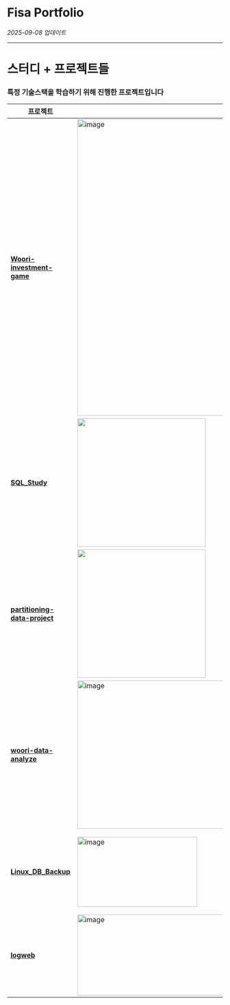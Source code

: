 # Fisa Portfolio
*2025-09-08 업데이트*

---

# 스터디 +  프로젝트들
### 특정 기술스택을 학습하기 위해 진행한 프로젝트입니다
| 프로젝트 | 이미지 | 설명 | 기술스택 | 개발기간 |
|----------|--------|------|----------|----------|
| [**Woori-investment-game**](https://github.com/FISA-STUDY/Woori-investment-game?tab=readme-ov-file#-java%EB%A1%9C-%EB%AA%A8%EC%9D%98%ED%88%ACja-%EA%B2%8C%EC%9E%84-) | <img width="800" height="692" alt="image" src="https://github.com/user-attachments/assets/13bb8398-6c95-42ae-9567-28571008e9c1" /> | JAVA로 모의투JA 게임 | ![Java](https://img.shields.io/badge/Java-ED8B00?style=plastic&logo=openjdk&logoColor=white) ![MySQL](https://img.shields.io/badge/MySQL-4479A1?style=plastic&logo=mysql&logoColor=white) ![GitHub](https://img.shields.io/badge/GitHub-181717?style=plastic&logo=github&logoColor=white) ![Spring Boot](https://img.shields.io/badge/Spring_Boot-6DB33F?style=plastic&logo=spring&logoColor=white) | 2025.07 ~ 2025.07 |
| [**SQL_Study**](https://github.com/yunkihong-dev/SQL_Study.git) | <img src="https://github.com/user-attachments/assets/ded30fab-6749-4bbf-8a72-d0f98cba7096" width="300"/> | FISA SQL 학습 및 기록 | ![Oracle](https://img.shields.io/badge/Oracle-F80000?style=flat-square&logo=oracle&logoColor=white) ![SQL](https://img.shields.io/badge/SQL-4479A1?style=flat-square&logo=sqlite&logoColor=white) ![Git](https://img.shields.io/badge/Git-F05032?style=flat-square&logo=git&logoColor=white) | 2025.07 ~ 2025.07 |
| [**partitioning-data-project**](https://github.com/yunkihong-dev/partitioning-data-project.git) | <img src="https://github.com/user-attachments/assets/ded30fab-6749-4bbf-8a72-d0f98cba7096" width="300"/> | FISA 파티셔닝 연습 | ![MySQL](https://img.shields.io/badge/MySQL-4479A1?style=flat-square&logo=mysql&logoColor=white) ![SQL](https://img.shields.io/badge/SQL-4479A1?style=flat-square&logo=sqlite&logoColor=white) ![Git](https://img.shields.io/badge/Git-F05032?style=flat-square&logo=git&logoColor=white) | 2025.07 ~ 2025.07 |
| [**woori-data-analyze**](https://github.com/yunkihong-dev/woori-data-analyze) | <img width="699" height="346" alt="image" src="https://github.com/user-attachments/assets/fe138e5c-3e01-4875-844d-a294033d185a" /> | ELK Stack 기반 카드 소비 데이터 분석 프로젝트 | ![Elasticsearch](https://img.shields.io/badge/Elasticsearch-005571?style=flat-square&logo=elasticsearch&logoColor=white) ![Logstash](https://img.shields.io/badge/Logstash-005571?style=flat-square&logo=logstash&logoColor=white) ![Filebeat](https://img.shields.io/badge/Filebeat-005571?style=flat-square&logo=elastic&logoColor=white) ![Kibana](https://img.shields.io/badge/Kibana-005571?style=flat-square&logo=kibana&logoColor=white) ![MySQL](https://img.shields.io/badge/MySQL-4479A1?style=flat-square&logo=mysql&logoColor=white) ![SQL](https://img.shields.io/badge/SQL-4479A1?style=flat-square&logo=sqlite&logoColor=white) ![Git](https://img.shields.io/badge/Git-F05032?style=flat-square&logo=git&logoColor=white) | 2025.07 ~ 2025.07 |
| [**Linux_DB_Backup**](https://github.com/dldydgns/Linux_DB_Backup?tab=readme-ov-file) | <img width="280" height="163" alt="image" src="https://github.com/user-attachments/assets/ccd10439-7554-4707-975b-ab9c97961d30" /> | FISA 데이터베이스 덤프 스케줄링 연습 | ![MySQL](https://img.shields.io/badge/MySQL-4479A1?style=flat-square&logo=mysql&logoColor=white) ![Shell](https://img.shields.io/badge/Shell-121011?style=flat-square&logo=gnu-bash&logoColor=white) | 2025.09 ~ 2025.09 |
| [**logweb**](https://github.com/ChatHongPT/logweb) | <img width="370" height="189" alt="image" src="https://github.com/user-attachments/assets/0ca14491-80fa-435e-aed2-abdf913b2a2b" /> | CPU 모니터링 시스템 | ![Bash Shell](https://img.shields.io/badge/Shell-Bash-4EAA25?logo=gnubash&logoColor=fff) ![vmstat](https://img.shields.io/badge/Linux-vmstat-333?logo=linux&logoColor=fff)![top](https://img.shields.io/badge/Linux-top-333?logo=linux&logoColor=fff) ![awk](https://img.shields.io/badge/Tool-awk-000?logo=gnu&logoColor=fff)![logger](https://img.shields.io/badge/Linux-logger-666?logo=linux&logoColor=fff) ![journalctl](https://img.shields.io/badge/Linux-journalctl-666?logo=linux&logoColor=fff) ![crontab](https://img.shields.io/badge/Linux-crontab-666?logo=linux&logoColor=fff)![nohup](https://img.shields.io/badge/Linux-nohup-666?logo=linux&logoColor=fff) ![stress](https://img.shields.io/badge/Linux-stress-CC0000?logo=linux&logoColor=fff)| 2025.09 ~ 2025.09 |
